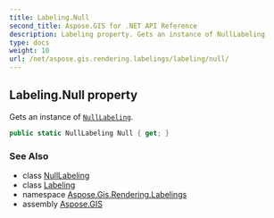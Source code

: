 ```yaml
---
title: Labeling.Null
second_title: Aspose.GIS for .NET API Reference
description: Labeling property. Gets an instance of NullLabeling
type: docs
weight: 10
url: /net/aspose.gis.rendering.labelings/labeling/null/
---
```

## Labeling.Null property

Gets an instance of [`NullLabeling`](../../nulllabeling/).

```csharp
public static NullLabeling Null { get; }
```

### See Also

* class [NullLabeling](../../nulllabeling/)
* class [Labeling](../)
* namespace [Aspose.Gis.Rendering.Labelings](../../labeling/)
* assembly [Aspose.GIS](../../../)


